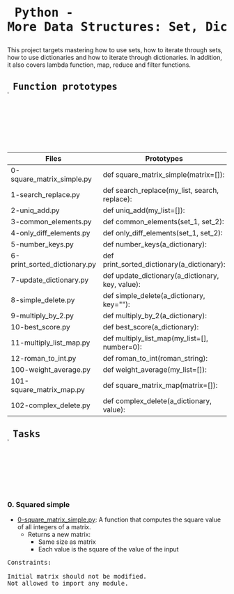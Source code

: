 # <pre> Python - More Data Structures: Set, Dictionary </pre>
This project targets mastering how to use sets, how to iterate through sets, how to use dictionaries and how to iterate through dictionaries. In addition, it also covers lambda function, map, reduce and filter functions.
## <pre> Function prototypes    <img src="https://user-images.githubusercontent.com/107026397/209424557-72ec9e7b-8f5a-4c69-9136-2629ca6d2ab0.svg" width = 3% height= 3%> </pre>
| Files  | Prototypes |
| ------------- | ------------- |
| 0-square_matrix_simple.py| def square_matrix_simple(matrix=[]):|
|1-search_replace.py|def search_replace(my_list, search, replace):|
|2-uniq_add.py | def uniq_add(my_list=[]):|
|3-common_elements.py |def common_elements(set_1, set_2): |
|4-only_diff_elements.py  |def only_diff_elements(set_1, set_2): |
|5-number_keys.py|def number_keys(a_dictionary):|
|6-print_sorted_dictionary.py|def print_sorted_dictionary(a_dictionary):|
|7-update_dictionary.py| def update_dictionary(a_dictionary, key, value):|
|8-simple_delete.py|def simple_delete(a_dictionary, key=""):|
|9-multiply_by_2.py|def multiply_by_2(a_dictionary):|
|10-best_score.py|def best_score(a_dictionary):|
|11-multiply_list_map.py|def multiply_list_map(my_list=[], number=0):|
|12-roman_to_int.py|def roman_to_int(roman_string):|
|100-weight_average.py|def weight_average(my_list=[]):|
|101-square_matrix_map.py| def square_matrix_map(matrix=[]): |
|102-complex_delete.py|def complex_delete(a_dictionary, value):|

## <pre> Tasks   <img src="https://user-images.githubusercontent.com/107026397/209425131-1d190ca6-b53b-49a9-b00a-6d697c9e4473.svg" height=3% width=3%></pre>
### 0. Squared simple
* [0-square_matrix_simple.py](https://github.com/Bezawork-pr/alx-higher_level_programming/blob/master/0x04-python-more_data_structures/0-square_matrix_simple.py): A function that computes the square value of all integers of a matrix.
  * Returns a new matrix:
    * Same size as matrix
    * Each value is the square of the value of the input  
<pre>
Constraints:

Initial matrix should not be modified.
Not allowed to import any module.
</pre>
